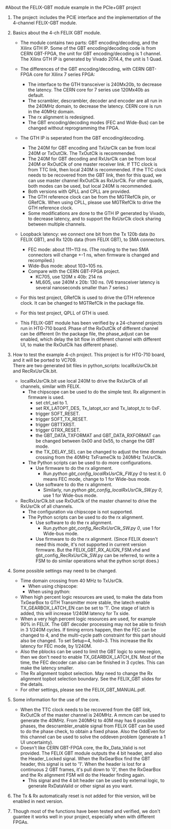 #About the FELIX-GBT module example in the PCIe+GBT project

1. The project: includes the PCIE interface and the implementation of the 4-channel FELIX-GBT module.

2. Basics about the 4-ch FELIX GBT module.  
	- The module contains two parts: GBT encoding/decoding, and the Xilinx GTH IP. Some of the GBT encoding/decoding code is from CERN GBT-FPGA, the unit for GBT encoding/decoding is 1 channel. The Xilinx GTH IP is generated by Vivado 2014.4, the unit is 1 Quad.
	- The differences of the GBT encoding/decoding, with CERN GBT-FPGA core for Xilinx 7 series FPGA:
		- The interface to the GTH transceiver is 240Mx20b, to decrease the latency. The CERN core for 7 series use 120Mx40b as default.
		- The scrambler, descrambler, decoder and encoder are all run in the 240MHz domain, to decrease the latency. CERN core is run in the 40MHz domain.
		- The rx alignment is redesigned.
		- The GBT encoding/decoding modes (FEC and Wide-Bus) can be changed without reprogramming the FPGA.
	- The GTH IP is seperated from the GBT encoding/decoding.
		- The 240M for GBT encoding and TxUsrClk can be from local 240M or TxOutClk. The TxOutClk is recommended.
		- The 240M for GBT decoding and RxUsrClk can be from local 240M or RxOutClk of one master receiver link. If TTC clock is from TTC link, then local 240M is recommended. If the TTC clock needs to be recovered from the GBT link, then for this quad, we can use master channel RxOutClk as RxUsrClk. For other quads, both modes can be used, but local 240M is recommended.
		- Both versions with QPLL and CPLL are provided.
		- The GTH reference clock can be from the MGTRefClk pin, or GRefClk. When using CPLL, please use MGTRefClk to drive the GTH reference clock.
		- Some modifications are done to the GTH IP generated by Vivado, to decrease latency, and to support the RxUsrClk clock sharing between multiple channels.
	- Loopback latency: we connect one bit from the Tx 120b data (to FELIX GBT), and Rx 120b data (from FELIX GBT), to SMA connectors.
		- FEC mode: about 111~113 ns. (The routing to the two SMA connectors will change +-1 ns, when firmware is changed and recompiled.)
		- Wide-Bus mode: about 103~105 ns.
		- Compare with the CERN GBT-FPGA project.
			- KC705, use 120M x 40b: 214 ns
			- ML605, use 240M x 20b: 130 ns. (V6 transceiver latency is several nanoseconds smaller than 7 series.)

	- For this test project, GRefClk is used to drive the GTH reference clock. It can be changed to MGTRefClk in the package file.
	- For this test project, QPLL of GTH is used.
	- This FELIX-GBT module has been verified by a 24-channel projects run in HTG-710 board. Phase of the RxOutClk of different channel can be different (In the package file, the phase\_adjust can be enabled, which delay the bit flow in different channel with different UI, to make the RxOutClk has different phase).

3. How to test the example 4-ch project.
   This project is for HTG-710 board, and it will be ported to VC709.  
   There are two generated bit files in python_scripts: localRxUsrClk.bit and RecRxUsrClk.bit.  
	- localRxUsrClk.bit use local 240M to drive the RxUsrClk of all channels, similar with FELIX.
		- The chipscope can be used to do the simple test. Rx alignment in firmware is used.
			- set ctrl\_sel to 1.
			- set RX\_LATOPT\_DES, Tx\_latopt\_scr and Tx\_latopt\_tc to 0xF.
			- trigger SOFT\_RESET.
			- trigger SOFT\_TX\_RESET.
			- trigger GBTTXRST.
			- trigger GTRX\_RESET.
			- the GBT\_DATA\_TXFORMAT and GBT\_DATA\_RXFORMAT can be changed between 0x00 and 0x55, to change the GBT mode.
			- the TX\_DELAY\_SEL can be changed to adjust the time domain crossing from the 40MHz TxFrameClk to 240MHz TxUsrClk.
		- The Python scripts can be used to do more configurations.
			- Use firmware to do the rx alignment.  
				- Run *python gbt\_config\_localRxUsrClk\_FW.py 0* to test it. 0 means FEC mode, change to 1 for Wide-bus mode.
			- Use software to do the rx alignment.
				- Similarly, run *python gbt\_config\_localRxUsrClk\_SW.py 0*, use 1 for Wide-bus mode.
	- RecRxUsrClk.bit use RxOutClk of the master channel to drive the RxUsrClk of all channels.
		- The configuration via chipscope is not supported.
		- The Python scripts can be used to do the rx alignment.
			- Use software to do the rx alignment.
			   - Run *python gbt\_config\_RecRxUsrClk\_SW.py 0*, use 1 for Wide-bus mode.
			- Use firmware to do the rx alignment. (Since FELIX doesn't need this mode, it's not supported in current version firmware. But the FELIX\_GBT\_RX\_ALIGN\_FSM.vhd and gbt\_config\_RecRxUsrClk\_SW.py can be referred, to write a FSM to do similar operations what the python script does.)


4. Some possible settings may need to be changed.
	- Time domain crossing from 40 MHz to TxUsrClk.
		- When using chipscope:
		- When using python:
	- When high percent logic resources are used, to make the data from TxGearBox to GTH Transmitter more stable, the latech enable TX\_GEARBOX\_LATCH\_EN can be set to '1'. One stage of latch is added, this will increase 1/240M latency for Tx side.
	- When a very high percent logic resources are used, for example 90% in FELIX. The GBT decoder processing may not be able to finish in 3 1/240M cycles. If timing errors happen, then the FEC can be changed to 4, and the multi-cycle path constraint for this part should also be changed. To set Setup=4, hold=3. This increase the Rx latency for FEC mode, by 1/240M.
	- Also the pblocks can be used to limit the GBT logic to some region, then we don't need to enable TX\_GEARBOX\_LATCH\_EN. Most of the time, the FEC decoder can also can be finished in 3 cycles. This can make the latency smaller.
	- The Rx alignment topbot selection. May need to change the Rx alignment topbot selection boundary. See the FELIX\_GBT slides for the details.
	- For other settings, please see the FELIX\_GBT\_MANUAL.pdf.

5. Some information for the use of the core.
	- When the TTC clock needs to be recovered from the GBT link, RxOutClk of the master channel is 240MHz. A mmcm can be used to generate the 40MHz. From 240MHz to 40M may has 6 possible phases, the descrambler_enable signal from FELIX GBT can be used to do the phase check, to obtain a fixed phase. Also the OddEven for this channel can be used to solve the oddeven problem (generate a 1 UI uncertainty).
	- Doesn't like CERN GBT-FPGA core, the Rx\_Data\_Valid is not provided. The FELIX GBT module outputs the 4 bit header, and also the Header_Locked signal. When the RxGearBox find the GBT header, this signal is set to '1'. When the header is lost for a continuous 2 GBT frames, it's pull down to '0', then the RxGearBox and the Rx alignment FSM will do the Header finding again.
		- This signal and the 4 bit header can be used by external logic, to generate RxDataValid or other signal as you want.

6. The Tx & Rx automatically reset is not added for thie version, will be enabled in next version.

7. Though most of the functions have been tested and verified, we don't guantee it works well in your project, especially when with different FPGAs.
